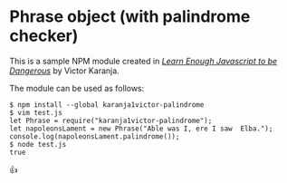 # Phrase object (with palindrome checker)

This is a sample NPM module created in [*Learn Enough Javascript to be Dangerous*](https://www.learnenough.com/course/javascript) by Victor Karanja.

The module can be used as follows:

```
$ npm install --global karanja1victor-palindrome
$ vim test.js
let Phrase = require("karanja1victor-palindrome");
let napoleonsLament = new Phrase("Able was I, ere I saw  Elba.");
console.log(napoleonsLament.palindrome());
$ node test.js
true
```
:+1:

